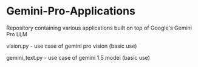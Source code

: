 # Gemini-Pro-Applications
Repository containing various applications built on top of Google's Gemini Pro LLM


vision.py - use case of gemini pro vision  (basic use)

gemini_text.py - use case of gemini 1.5 model  (basic use)


